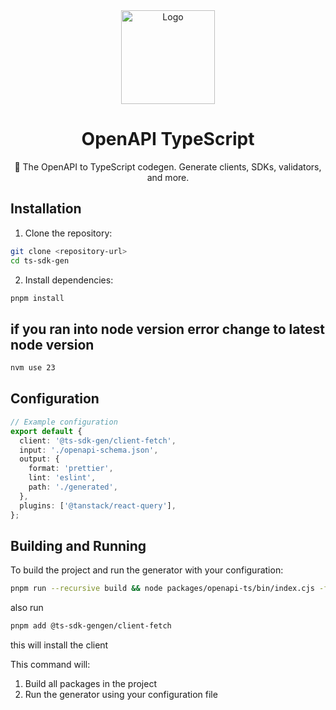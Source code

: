 <div align="center">
  <img width="150" height="150" src="https://heyapi.dev/logo.png" alt="Logo">
  <h1 align="center"><b>OpenAPI TypeScript</b></h1>
  <p align="center">🚀 The OpenAPI to TypeScript codegen. Generate clients, SDKs, validators, and more.</p>
</div>

## Installation

1. Clone the repository:

```bash
git clone <repository-url>
cd ts-sdk-gen
```

2. Install dependencies:

```bash
pnpm install
```

## if you ran into node version error change to latest node version

```bash
nvm use 23
```

## Configuration

```typescript
// Example configuration
export default {
  client: '@ts-sdk-gen/client-fetch',
  input: './openapi-schema.json',
  output: {
    format: 'prettier',
    lint: 'eslint',
    path: './generated',
  },
  plugins: ['@tanstack/react-query'],
};
```

## Building and Running

To build the project and run the generator with your configuration:

```bash
pnpm run --recursive build && node packages/openapi-ts/bin/index.cjs -f openapi-ts.config.ts
```

also run

```bash
pnpm add @ts-sdk-gengen/client-fetch
```

this will install the client

This command will:

1. Build all packages in the project
2. Run the generator using your configuration file
